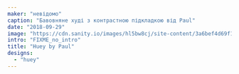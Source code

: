 ```yaml
---
maker: "невідомо"
caption: "Бавовняне худі з контрастною підкладкою від Paul"
date: "2018-09-29"
image: "https://cdn.sanity.io/images/hl5bw8cj/site-content/3a6bef4d69f110ee3ebe4d7c20f84a91fefbe266-2000x2976.jpg"
intro: "FIXME_no_intro"
title: "Huey by Paul"
designs:
  - "huey"
---
```


